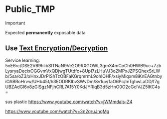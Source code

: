 # Public_TMP
> [!IMPORTANT]
> Expected **permanently** exposable data

Use [Text Encryption/Decryption](https://www.gillmeister-software.com/online-tools/text/encrypt-decrypt-text.aspx)
---

Service learning:
5nE6rc/DSE2V69hlibSlTNaN9Ve2O9RXGOWL3gmX4mCoCh0HWB9uc+7zbLysryaDecixOGGvmVxQDjwgTUtdfc+8UpI7zLHuVJ3o2MPxJZPSQhexSrLWb/5sa/oZ3/xHnxJDrPIShTzOBFaKGrqmrmL9ohIOHF/xsiyMiqxm8iKnEAGtnbyiOABRoHrvw/UHb45t/h3EODRKlbvSWvDm/8v1uv/1aO6Pc/mTghwLaDD/f7gUBZAdGl6v8zGISgzNFjhCRL7A15Y0KdJYRlqB3d5zHnO0O2cGclVJZ5lKC4s=

sus plastic
https://www.youtube.com/watch?v=jWMmdals-Z4

https://www.youtube.com/watch?v=3n2qruJngMg
